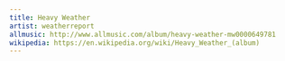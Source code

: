```yaml
---
title: Heavy Weather
artist: weatherreport
allmusic: http://www.allmusic.com/album/heavy-weather-mw0000649781
wikipedia: https://en.wikipedia.org/wiki/Heavy_Weather_(album)
---
```

